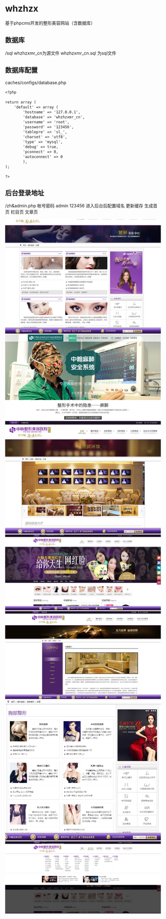 # whzhzx
基于phpcms开发的整形美容网站（含数据库）
## 数据库
/sql
whzhzxmr_cn为源文件 whzhzxmr_cn.sql 为sql文件
## 数据库配置
caches/configs/database.php
```
<?php

return array (
	'default' => array (
		'hostname' => '127.0.0.1',
		'database' => 'whzhzxmr_cn',
		'username' => 'root',
		'password' => '123456',
		'tablepre' => 'sl_',
		'charset' => 'utf8',
		'type' => 'mysql',
		'debug' => true,
		'pconnect' => 0,
		'autoconnect' => 0
		),
);

?>
```

## 后台登录地址
/zh&admin.php
帐号密码 admin 123456
进入后台后配置域名 更新缓存 生成首页 栏目页 文章页

![image](https://github.com/cj316446834/whzhzx/blob/master/screenshot/1.png)
![image](https://github.com/cj316446834/whzhzx/blob/master/screenshot/2.png)
![image](https://github.com/cj316446834/whzhzx/blob/master/screenshot/3.png)
![image](https://github.com/cj316446834/whzhzx/blob/master/screenshot/4.png)
![image](https://github.com/cj316446834/whzhzx/blob/master/screenshot/5.png)
![image](https://github.com/cj316446834/whzhzx/blob/master/screenshot/6.png)
![image](https://github.com/cj316446834/whzhzx/blob/master/screenshot/7.png)

